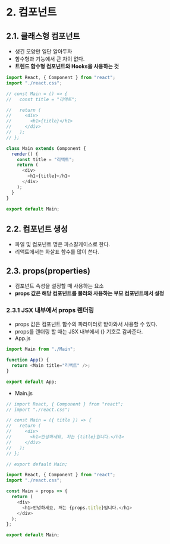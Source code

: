 # 2. 컴포넌트

## 2.1. 클래스형 컴포넌트

- 생긴 모양만 일단 알아두자
- 함수형과 기능에서 큰 차이 없다.
- **트렌드 함수형 컴포넌트와 Hooks을 사용하는 것**

```js
import React, { Component } from "react";
import "./react.css";

// const Main = () => {
//   const title = "리액트";

//   return (
//     <div>
//       <h1>{title}</h1>
//     </div>
//   );
// };

class Main extends Component {
  render() {
    const title = "리액트";
    return (
      <div>
        <h1>{title}</h1>
      </div>
    );
  }
}

export default Main;
```

## 2.2. 컴포넌트 생성

- 파일 및 컴포넌트 명은 파스칼케이스로 한다.
- 리액트에서는 화살표 함수를 많이 쓴다.

## 2.3. props(properties)

- 컴포넌트 속성을 설정할 때 사용하는 요소
- **props 값은 해당 컴포넌트를 불러와 사용하는 부모 컴포넌트에서 설정**

### 2.3.1 JSX 내부에서 props 렌더링

- props 값은 컴포넌트 함수의 파라미터로 받아와서 사용할 수 있다.
- props를 렌더링 할 때는 JSX 내부에서 {} 기호로 감싸준다.
- App.js

```js
import Main from "./Main";

function App() {
  return <Main title="리액트" />;
}

export default App;
```

- Main.js

```js
// import React, { Component } from "react";
// import "./react.css";

// const Main = ({ title }) => {
//   return (
//     <div>
//       <h1>안녕하세요, 저는 {title}입니다.</h1>
//     </div>
//   );
// };

// export default Main;

import React, { Component } from "react";
import "./react.css";

const Main = props => {
  return (
    <div>
      <h1>안녕하세요, 저는 {props.title}입니다.</h1>
    </div>
  );
};

export default Main;
```
